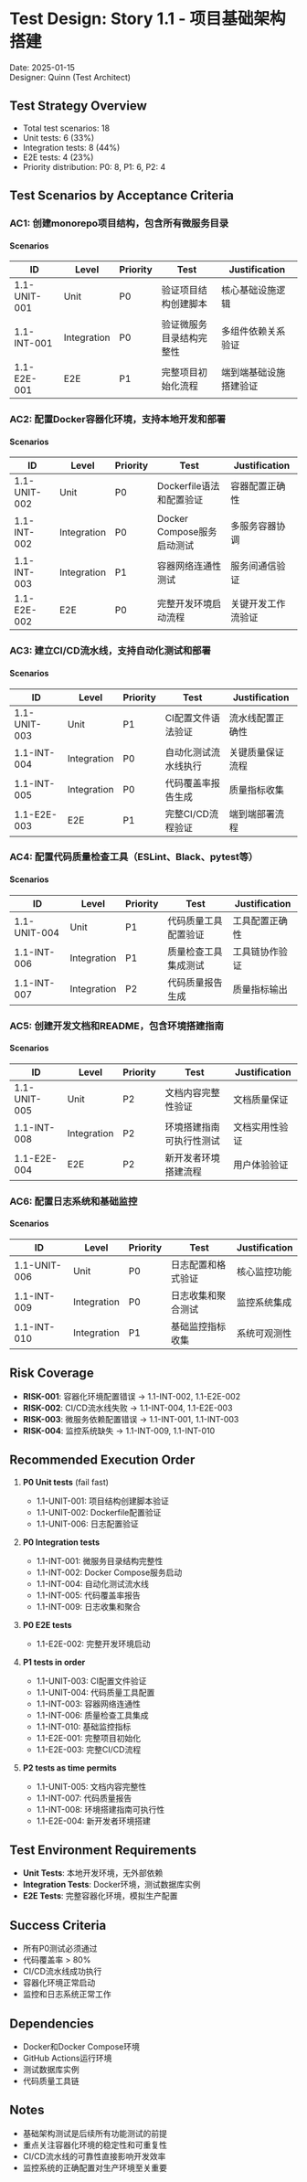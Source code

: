 # Test Design: Story 1.1 - 项目基础架构搭建

Date: 2025-01-15  
Designer: Quinn (Test Architect)

## Test Strategy Overview

- Total test scenarios: 18
- Unit tests: 6 (33%)
- Integration tests: 8 (44%)
- E2E tests: 4 (23%)
- Priority distribution: P0: 8, P1: 6, P2: 4

## Test Scenarios by Acceptance Criteria

### AC1: 创建monorepo项目结构，包含所有微服务目录

#### Scenarios

| ID           | Level       | Priority | Test                                    | Justification                    |
| ------------ | ----------- | -------- | --------------------------------------- | -------------------------------- |
| 1.1-UNIT-001 | Unit        | P0       | 验证项目结构创建脚本                    | 核心基础设施逻辑                 |
| 1.1-INT-001  | Integration | P0       | 验证微服务目录结构完整性                | 多组件依赖关系验证               |
| 1.1-E2E-001  | E2E         | P1       | 完整项目初始化流程                      | 端到端基础设施搭建验证           |

### AC2: 配置Docker容器化环境，支持本地开发和部署

#### Scenarios

| ID           | Level       | Priority | Test                                    | Justification                    |
| ------------ | ----------- | -------- | --------------------------------------- | -------------------------------- |
| 1.1-UNIT-002 | Unit        | P0       | Dockerfile语法和配置验证                | 容器配置正确性                   |
| 1.1-INT-002  | Integration | P0       | Docker Compose服务启动测试              | 多服务容器协调                   |
| 1.1-INT-003  | Integration | P1       | 容器网络连通性测试                      | 服务间通信验证                   |
| 1.1-E2E-002  | E2E         | P0       | 完整开发环境启动流程                    | 关键开发工作流验证               |

### AC3: 建立CI/CD流水线，支持自动化测试和部署

#### Scenarios

| ID           | Level       | Priority | Test                                    | Justification                    |
| ------------ | ----------- | -------- | --------------------------------------- | -------------------------------- |
| 1.1-UNIT-003 | Unit        | P1       | CI配置文件语法验证                      | 流水线配置正确性                 |
| 1.1-INT-004  | Integration | P0       | 自动化测试流水线执行                    | 关键质量保证流程                 |
| 1.1-INT-005  | Integration | P0       | 代码覆盖率报告生成                      | 质量指标收集                     |
| 1.1-E2E-003  | E2E         | P1       | 完整CI/CD流程验证                       | 端到端部署流程                   |

### AC4: 配置代码质量检查工具（ESLint、Black、pytest等）

#### Scenarios

| ID           | Level       | Priority | Test                                    | Justification                    |
| ------------ | ----------- | -------- | --------------------------------------- | -------------------------------- |
| 1.1-UNIT-004 | Unit        | P1       | 代码质量工具配置验证                    | 工具配置正确性                   |
| 1.1-INT-006  | Integration | P1       | 质量检查工具集成测试                    | 工具链协作验证                   |
| 1.1-INT-007  | Integration | P2       | 代码质量报告生成                        | 质量指标输出                     |

### AC5: 创建开发文档和README，包含环境搭建指南

#### Scenarios

| ID           | Level       | Priority | Test                                    | Justification                    |
| ------------ | ----------- | -------- | --------------------------------------- | -------------------------------- |
| 1.1-UNIT-005 | Unit        | P2       | 文档内容完整性验证                      | 文档质量保证                     |
| 1.1-INT-008  | Integration | P2       | 环境搭建指南可执行性测试                | 文档实用性验证                   |
| 1.1-E2E-004  | E2E         | P2       | 新开发者环境搭建流程                    | 用户体验验证                     |

### AC6: 配置日志系统和基础监控

#### Scenarios

| ID           | Level       | Priority | Test                                    | Justification                    |
| ------------ | ----------- | -------- | --------------------------------------- | -------------------------------- |
| 1.1-UNIT-006 | Unit        | P0       | 日志配置和格式验证                      | 核心监控功能                     |
| 1.1-INT-009  | Integration | P0       | 日志收集和聚合测试                      | 监控系统集成                     |
| 1.1-INT-010  | Integration | P1       | 基础监控指标收集                        | 系统可观测性                     |

## Risk Coverage

- **RISK-001**: 容器化环境配置错误 → 1.1-INT-002, 1.1-E2E-002
- **RISK-002**: CI/CD流水线失败 → 1.1-INT-004, 1.1-E2E-003
- **RISK-003**: 微服务依赖配置错误 → 1.1-INT-001, 1.1-INT-003
- **RISK-004**: 监控系统缺失 → 1.1-INT-009, 1.1-INT-010

## Recommended Execution Order

1. **P0 Unit tests** (fail fast)
   - 1.1-UNIT-001: 项目结构创建脚本验证
   - 1.1-UNIT-002: Dockerfile配置验证
   - 1.1-UNIT-006: 日志配置验证

2. **P0 Integration tests**
   - 1.1-INT-001: 微服务目录结构完整性
   - 1.1-INT-002: Docker Compose服务启动
   - 1.1-INT-004: 自动化测试流水线
   - 1.1-INT-005: 代码覆盖率报告
   - 1.1-INT-009: 日志收集和聚合

3. **P0 E2E tests**
   - 1.1-E2E-002: 完整开发环境启动

4. **P1 tests in order**
   - 1.1-UNIT-003: CI配置文件验证
   - 1.1-UNIT-004: 代码质量工具配置
   - 1.1-INT-003: 容器网络连通性
   - 1.1-INT-006: 质量检查工具集成
   - 1.1-INT-010: 基础监控指标
   - 1.1-E2E-001: 完整项目初始化
   - 1.1-E2E-003: 完整CI/CD流程

5. **P2 tests as time permits**
   - 1.1-UNIT-005: 文档内容完整性
   - 1.1-INT-007: 代码质量报告
   - 1.1-INT-008: 环境搭建指南可执行性
   - 1.1-E2E-004: 新开发者环境搭建

## Test Environment Requirements

- **Unit Tests**: 本地开发环境，无外部依赖
- **Integration Tests**: Docker环境，测试数据库实例
- **E2E Tests**: 完整容器化环境，模拟生产配置

## Success Criteria

- 所有P0测试必须通过
- 代码覆盖率 > 80%
- CI/CD流水线成功执行
- 容器化环境正常启动
- 监控和日志系统正常工作

## Dependencies

- Docker和Docker Compose环境
- GitHub Actions运行环境
- 测试数据库实例
- 代码质量工具链

## Notes

- 基础架构测试是后续所有功能测试的前提
- 重点关注容器化环境的稳定性和可重复性
- CI/CD流水线的可靠性直接影响开发效率
- 监控系统的正确配置对生产环境至关重要